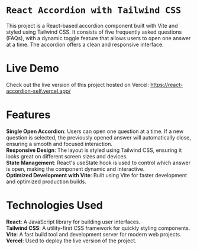 # `React Accordion with Tailwind CSS`
This project is a React-based accordion component built with Vite and styled using Tailwind CSS. It consists of five frequently asked questions (FAQs),
with a dynamic toggle feature that allows users to open one answer at a time. The accordion offers a clean and responsive interface.

# Live Demo
Check out the live version of this project hosted on Vercel: https://react-accordion-self.vercel.app/

# Features
**Single Open Accordion**: Users can open one question at a time. If a new question is selected, the previously opened answer will automatically close, ensuring a smooth and focused interaction.<br>
**Responsive Design**: The layout is styled using Tailwind CSS, ensuring it looks great on different screen sizes and devices.<br>
**State Management**: React's useState hook is used to control which answer is open, making the component dynamic and interactive.<br>
**Optimized Development with Vite**: Built using Vite for faster development and optimized production builds.

# Technologies Used
**React**: A JavaScript library for building user interfaces.<br>
**Tailwind CSS**: A utility-first CSS framework for quickly styling components.<br>
**Vite**: A fast build tool and development server for modern web projects.<br>
**Vercel**: Used to deploy the live version of the project.
